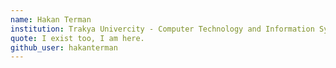 ```yaml
---
name: Hakan Terman
institution: Trakya Univercity - Computer Technology and Information Systems
quote: I exist too, I am here.
github_user: hakanterman
---
```

